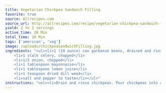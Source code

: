 ```yaml
---
title: Vegetarian Chickpea Sandwich Filling
favorite: true
source: Allrecipes.com
source_url: http://allrecipes.com/recipe/vegetarian-chickpea-sandwich-filling/detail.aspx
yield: 2 to 3 servings
active_time: 20 Min
total_time: 20 Min
tags: ['american', 'veg']
image: /uploads/chickpeaSandwichFilling.jpg
ingredients: "<ul><li>1 (19 ounce) can garbanzo beans, drained and rinsed</li>
	<li>1 stalk celery, chopped</li>
	<li>1/2 onion, chopped</li>
	<li>1 tablespoon mayonnaise</li>
	<li>1 tablespoon lemon juice</li>
	<li>1 teaspoon dried dill weed</li>
	<li>salt and pepper to taste</li></ul>"
instructions: "<ol><li>Drain and rinse chickpeas. Pour chickpeas into a medium size mixing bowl and mash with a fork. Mix in celery, onion, mayonnaise (to taste), lemon juice, dill, salt and pepper to taste.</li></ol>"
---
```


